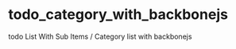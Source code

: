 todo_category_with_backbonejs
=============================

todo List With Sub Items / Category list with backbonejs